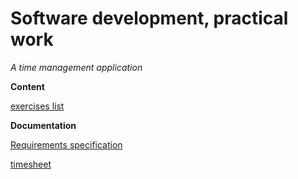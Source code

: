 # Software development, practical work
*A time management application*  

**Content**  

[exercises list](https://github.com/Ivy-Chen1999/my_software_project/tree/main/exercises)

**Documentation**  

[Requirements specification](https://github.com/Ivy-Chen1999/my_software_project/blob/main/documentation/Requirements%20specification.md) 

[timesheet ](https://github.com/Ivy-Chen1999/my_software_project/blob/main/documentation/timesheet)
